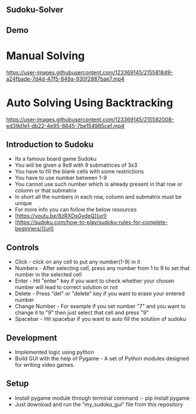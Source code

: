 ## Sudoku-Solver
## Demo

# Manual Solving 


https://user-images.githubusercontent.com/123369145/215581849-a24fbade-7d4d-47f5-849a-930f2887bae7.mp4



# Auto Solving Using Backtracking




https://user-images.githubusercontent.com/123369145/215582008-ed39d1e1-db22-4e95-8845-7be154985cef.mp4

## Introduction to Sudoku
* Its a famous board game Sudoku
* You will be given a 9x9 with 9 submatrices of 3x3
* You have to fill the blank cells with some restrictions
* You have to use number between 1-9
* You cannot use such number which is already present in that row or column or that submatrix
* In short all the numbers in each row, column and submatrix must be unique
* For more info you can follow the below resources
* [https://youtu.be/8zRXDsGydeQ](url)
* [https://sudoku.com/how-to-play/sudoku-rules-for-complete-beginners/](url)

## Controls 
* Click - click on any cell to put any number(1-9) in it
* Numbers - After selecting cell, press any number from 1 to 9 to set that number in the selected cell
* Enter - Hit "enter" key  if you want to check whether your chosen number will lead to correct solution or not
* Delete - Press "del" or "delete" key if you want to erase your entered number
* Change Number - For example if you set number "7" and you want to change it to "9" then just select that cell and press "9"
* Spacebar - Hit spacebar if you want to auto fill the solution of sudoku

## Development
* Implemented logic using python
* Build GUI with the help of Pygame - A set of Python modules designed for writing video games.

## Setup
* Install pygame module through terminal command :- pip install pygame
* Just download and run the "my_sudoku_gui" file from this repository
